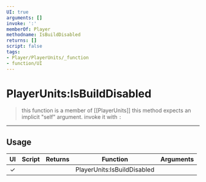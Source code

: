 ```yaml
---
UI: true
arguments: []
invoke: ':'
memberOf: Player
methodname: IsBuildDisabled
returns: []
script: false
tags:
- Player/PlayerUnits/_function
- function/UI
---
```

# PlayerUnits:IsBuildDisabled
> this function is a member of [[PlayerUnits]]
> this method expects an implicit "self" argument. invoke it with `:`
-----
## Usage
|  UI | Script | Returns | Function | Arguments |
|:---:|:------:|-------:|:--------:|:---------|
|✓| ||PlayerUnits:IsBuildDisabled||
